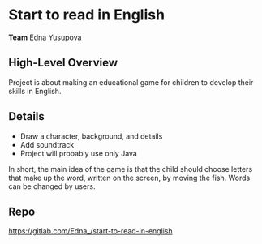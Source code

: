 # Start to read in English

**Team**
Edna Yusupova

## High-Level Overview
Project is about making an educational game for children to develop their skills in English.

## Details

- Draw a character, background, and details
- Add soundtrack
- Project will probably use only Java

In short, the main idea of the game is that the child should choose letters that make up the word, written on the screen, by moving the fish.
Words can be changed by users.

## Repo
https://gitlab.com/Edna_/start-to-read-in-english